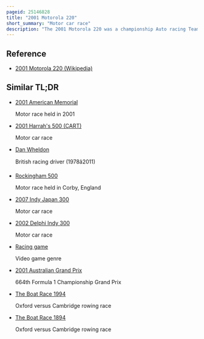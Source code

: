 ```yaml
---
pageid: 25146828
title: "2001 Motorola 220"
short_summary: "Motor car race"
description: "The 2001 Motorola 220 was a championship Auto racing Teams Motor Race held at the Road America Circuit in elkhart Lake Wisconsin on August 19 2001. It was the 14th Race of the Cart 2001 Season and the 19th annual Event. Bruno Junqueira of Chip Ganassi racing who started from tenth Place won the 45-lap Race. Michael Andretti finished Second for Team Green and Fernández Racing Driver Adrian Fernández was third."
---
```


## Reference

- [2001 Motorola 220 (Wikipedia)](https://en.wikipedia.org/?curid=25146828)

## Similar TL;DR

- [2001 American Memorial](/tldr/en/2001-american-memorial)

  Motor race held in 2001

- [2001 Harrah's 500 (CART)](/tldr/en/2001-harrahs-500-cart)

  Motor car race

- [Dan Wheldon](/tldr/en/dan-wheldon)

  British racing driver (1978â2011)

- [Rockingham 500](/tldr/en/rockingham-500)

  Motor race held in Corby, England

- [2007 Indy Japan 300](/tldr/en/2007-indy-japan-300)

  Motor car race

- [2002 Delphi Indy 300](/tldr/en/2002-delphi-indy-300)

  Motor car race

- [Racing game](/tldr/en/racing-game)

  Video game genre

- [2001 Australian Grand Prix](/tldr/en/2001-australian-grand-prix)

  664th Formula 1 Championship Grand Prix

- [The Boat Race 1994](/tldr/en/the-boat-race-1994)

  Oxford versus Cambridge rowing race

- [The Boat Race 1894](/tldr/en/the-boat-race-1894)

  Oxford versus Cambridge rowing race
